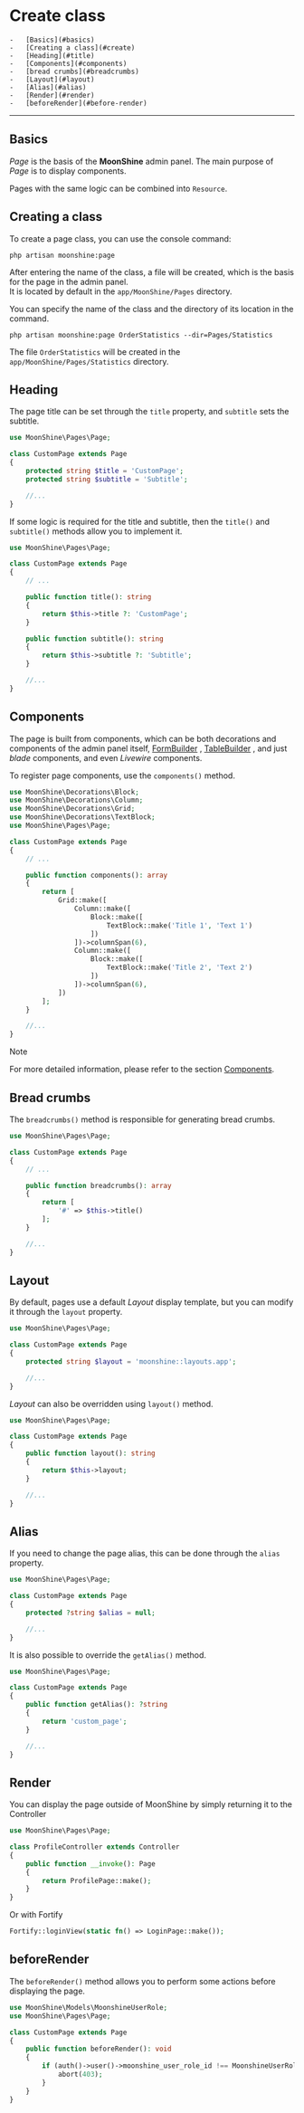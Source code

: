 # Create class

    -   [Basics](#basics)
    -   [Creating a class](#create)
    -   [Heading](#title)
    -   [Components](#components)
    -   [bread crumbs](#breadcrumbs)
    -   [Layout](#layout)
    -   [Alias](#alias)
    -   [Render](#render)
    -   [beforeRender](#before-render)

---

<a name="basics"></a>
## Basics

*Page* is the basis of the **MoonShine** admin panel. The main purpose of *Page* is to display components.

Pages with the same logic can be combined into `Resource`.

<a name="create"></a>
## Creating a class

To create a page class, you can use the console command:

```shell
php artisan moonshine:page
```

After entering the name of the class, a file will be created, which is the basis for the page in the admin panel.  
It is located by default in the `app/MoonShine/Pages` directory.

You can specify the name of the class and the directory of its location in the command.

```shell
php artisan moonshine:page OrderStatistics --dir=Pages/Statistics
```

The file `OrderStatistics` will be created in the `app/MoonShine/Pages/Statistics` directory.

<a name="title"></a>
## Heading

The page title can be set through the `title` property, and `subtitle` sets the subtitle.

```php
use MoonShine\Pages\Page;

class CustomPage extends Page
{
    protected string $title = 'CustomPage';
    protected string $subtitle = 'Subtitle';

    //...
}
```

If some logic is required for the title and subtitle, then the `title()` and `subtitle()` methods allow you to implement it.

```php
use MoonShine\Pages\Page;

class CustomPage extends Page
{
    // ...

    public function title(): string
    {
        return $this->title ?: 'CustomPage';
    }

    public function subtitle(): string
    {
        return $this->subtitle ?: 'Subtitle';
    }

    //...
}
```

<a name="components"></a>
## Components

The page is built from components, which can be both decorations and components of the admin panel itself, [FormBuilder](/docs/{{version}}/advanced/form_builder) , [TableBuilder](/docs/{{version}}/advanced/table_builder) , and just *blade* components, and even *Livewire* components.

To register page components, use the `components()` method.

```php
use MoonShine\Decorations\Block;
use MoonShine\Decorations\Column;
use MoonShine\Decorations\Grid;
use MoonShine\Decorations\TextBlock;
use MoonShine\Pages\Page;

class CustomPage extends Page
{
    // ...

    public function components(): array
    {
        return [
            Grid::make([
                Column::make([
                    Block::make([
                        TextBlock::make('Title 1', 'Text 1')
                    ])
                ])->columnSpan(6),
                Column::make([
                    Block::make([
                        TextBlock::make('Title 2', 'Text 2')
                    ])
                ])->columnSpan(6),
            ])
        ];
    }

    //...
}
```

> [!NOTE]
> For more detailed information, please refer to the section [Components](/docs/{{version}}/components/index).

<a name="breadcrumbs"></a>
## Bread crumbs

The `breadcrumbs()` method is responsible for generating bread crumbs.

```php
use MoonShine\Pages\Page;

class CustomPage extends Page
{
    // ...

    public function breadcrumbs(): array
    {
        return [
            '#' => $this->title()
        ];
    }

    //...
}
```

<a name="layout"></a>
## Layout

By default, pages use a default _Layout_ display template, but you can modify it through the `layout` property.

```php
use MoonShine\Pages\Page;

class CustomPage extends Page
{
    protected string $layout = 'moonshine::layouts.app';

    //...
}
```

*Layout* can also be overridden using `layout()` method.

```php
use MoonShine\Pages\Page;

class CustomPage extends Page
{
    public function layout(): string
    {
        return $this->layout;
    }

    //...
}
```

<a name="alias"></a>
## Alias

If you need to change the page alias, this can be done through the `alias` property.

```php
use MoonShine\Pages\Page;

class CustomPage extends Page
{
    protected ?string $alias = null;

    //...
}
```

It is also possible to override the `getAlias()` method.

```php
use MoonShine\Pages\Page;

class CustomPage extends Page
{
    public function getAlias(): ?string
    {
        return 'custom_page';
    }

    //...
}
```

<a name="render"></a>
## Render

You can display the page outside of MoonShine by simply returning it to the Controller

```php
use MoonShine\Pages\Page;

class ProfileController extends Controller
{
    public function __invoke(): Page
    {
        return ProfilePage::make();
    }
}
```

Or with Fortify

```php
Fortify::loginView(static fn() => LoginPage::make());
```

<a name="before-render"></a>
## beforeRender

The `beforeRender()` method allows you to perform some actions before displaying the page.

```php
use MoonShine\Models\MoonshineUserRole;
use MoonShine\Pages\Page;

class CustomPage extends Page
{
    public function beforeRender(): void
    {
        if (auth()->user()->moonshine_user_role_id !== MoonshineUserRole::DEFAULT_ROLE_ID) {
            abort(403);
        }
    }
}
```
